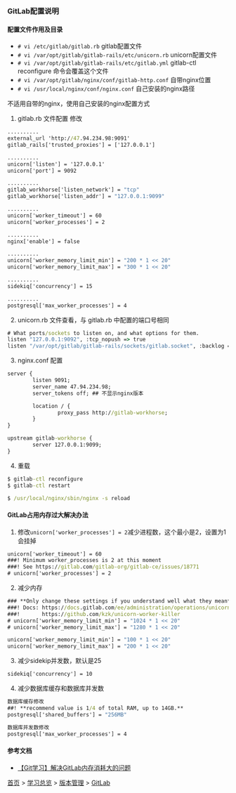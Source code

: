 ### GitLab配置说明

#### 配置文件作用及目录
* `# vi /etc/gitlab/gitlab.rb` gitlab配置文件
* `# vi /var/opt/gitlab/gitlab-rails/etc/unicorn.rb` unicorn配置文件
* `# vi /var/opt/gitlab/gitlab-rails/etc/gitlab.yml` gitlab-ctl reconfigure 命令会覆盖这个文件
* `# vi /var/opt/gitlab/nginx/conf/gitlab-http.conf` 自带nginx位置
* `# vi /usr/local/nginx/conf/nginx.conf` 自己安装的nginx路径

不适用自带的nginx，使用自己安装的nginx配置方式
1. gitlab.rb 文件配置 修改  
```cmd
..........
external_url 'http://47.94.234.98:9091'
gitlab_rails['trusted_proxies'] = ['127.0.0.1']

..........
unicorn['listen'] = '127.0.0.1'
unicorn['port'] = 9092

..........
gitlab_workhorse['listen_network'] = "tcp"
gitlab_workhorse['listen_addr'] = "127.0.0.1:9099"

..........
unicorn['worker_timeout'] = 60
unicorn['worker_processes'] = 2

..........
nginx['enable'] = false

..........
unicorn['worker_memory_limit_min'] = "200 * 1 << 20"
unicorn['worker_memory_limit_max'] = "300 * 1 << 20"

..........
sidekiq['concurrency'] = 15

..........
postgresql['max_worker_processes'] = 4
```

2. unicorn.rb 文件查看，与 gitlab.rb 中配置的端口号相同  
```cmd
# What ports/sockets to listen on, and what options for them.
listen "127.0.0.1:9092", :tcp_nopush => true
listen "/var/opt/gitlab/gitlab-rails/sockets/gitlab.socket", :backlog => 1024
```

3. nginx.conf 配置  
```cmd
server {
        listen 9091;
        server_name 47.94.234.98;
        server_tokens off; ## 不显示nginx版本

        location / {
                proxy_pass http://gitlab-workhorse;
        }
}

upstream gitlab-workhorse {
        server 127.0.0.1:9099;
}
```

4. 重载
```cmd
$ gitlab-ctl reconfigure
$ gitlab-ctl restart

$ /usr/local/nginx/sbin/nginx -s reload
```

#### GitLab占用内存过大解决办法
1. 修改`unicorn['worker_processes'] = 2`减少进程数，这个最小是2，设置为1会挂掉  
```cmd
unicorn['worker_timeout'] = 60
###! Minimum worker_processes is 2 at this moment
###! See https://gitlab.com/gitlab-org/gitlab-ce/issues/18771
# unicorn['worker_processes'] = 2
```
2. 减少内存  
```cmd
### **Only change these settings if you understand well what they mean**
###! Docs: https://docs.gitlab.com/ee/administration/operations/unicorn.html#unicorn-worker-killer
###!       https://github.com/kzk/unicorn-worker-killer
# unicorn['worker_memory_limit_min'] = "1024 * 1 << 20"
# unicorn['worker_memory_limit_max'] = "1280 * 1 << 20"

unicorn['worker_memory_limit_min'] = "100 * 1 << 20"
unicorn['worker_memory_limit_max'] = "200 * 1 << 20"
```

3. 减少sidekip并发数，默认是25  
```cmd
sidekiq['concurrency'] = 10
```

4. 减少数据库缓存和数据库并发数
```cmd
数据库缓存修改
##! **recommend value is 1/4 of total RAM, up to 14GB.**
postgresql['shared_buffers'] = "256MB"

数据库并发数修改
postgresql['max_worker_processes'] = 4
```


#### 参考文档
* [【Git学习】解决GitLab内存消耗大的问题](https://blog.csdn.net/ouyang_peng/article/details/84066417)


[首页](../../../README.md) > [学习总览](../../../introduction/studyCatalogList.md) >  [版本管理](../VersionControl.md) > [GitLab](GitLab.md)
